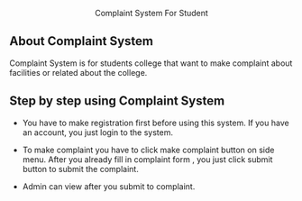 <p align="center">Complaint System For Student</p>

## About Complaint System

Complaint System is for students college that want to make complaint about facilities or related about the college.

## Step by step using Complaint System

- You have to make registration first before using this system. If you have an account, you just login to the system.

- To make complaint you have to click make complaint button on side menu. After you already fill in complaint form , you just click submit button to submit the complaint. 

- Admin can view after you submit to complaint.
